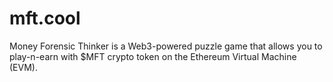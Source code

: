# mft.cool
Money Forensic Thinker is a Web3-powered puzzle game that allows you to play-n-earn with $MFT crypto token on the Ethereum Virtual Machine (EVM).
